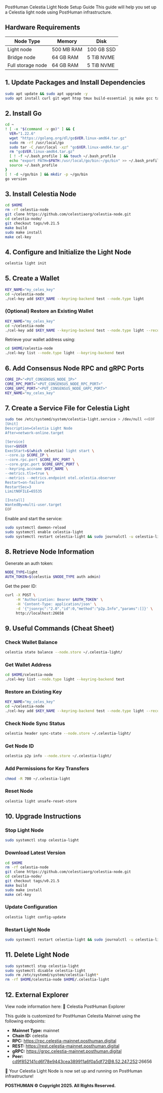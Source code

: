 PostHuman Celestia Light Node Setup Guide
This guide will help you set up a Celestia light node using PostHuman infrastructure.

## Hardware Requirements
| Node Type           | Memory       | Disk        |
|---------------------|-------------|------------|
| Light node        | 500 MB RAM   | 100 GB SSD  |
| Bridge node       | 64 GB RAM    | 5 TiB NVME  |
| Full storage node | 64 GB RAM    | 5 TiB NVME  |

## 1. Update Packages and Install Dependencies
```bash
sudo apt update && sudo apt upgrade -y
sudo apt install curl git wget htop tmux build-essential jq make gcc tar clang pkg-config libssl-dev ncdu -y
```

## 2. Install Go
```bash
cd ~
! [ -x "$(command -v go)" ] && {
  VER="1.22.6"
  wget "https://golang.org/dl/go$VER.linux-amd64.tar.gz"
  sudo rm -rf /usr/local/go
  sudo tar -C /usr/local -xzf "go$VER.linux-amd64.tar.gz"
  rm "go$VER.linux-amd64.tar.gz"
  [ ! -f ~/.bash_profile ] && touch ~/.bash_profile
  echo "export PATH=$PATH:/usr/local/go/bin:~/go/bin" >> ~/.bash_profile
  source ~/.bash_profile
}
[ ! -d ~/go/bin ] && mkdir -p ~/go/bin
go version
```

## 3. Install Celestia Node
```bash
cd $HOME
rm -rf celestia-node
git clone https://github.com/celestiaorg/celestia-node.git
cd celestia-node/
git checkout tags/v0.21.5
make build
sudo make install
make cel-key
```

## 4. Configure and Initialize the Light Node
```bash
celestia light init
```

## 5. Create a Wallet
```bash
KEY_NAME="my_celes_key"
cd ~/celestia-node
./cel-key add $KEY_NAME --keyring-backend test --node.type light
```

### (Optional) Restore an Existing Wallet
```bash
KEY_NAME="my_celes_key"
cd ~/celestia-node
./cel-key add $KEY_NAME --keyring-backend test --node.type light --recover
```

Retrieve your wallet address using:
```bash
cd $HOME/celestia-node
./cel-key list --node.type light --keyring-backend test
```

## 6. Add Consensus Node RPC and gRPC Ports
```bash
CORE_IP="<PUT_CONSENSUS_NODE_IP>"
CORE_RPC_PORT="<PUT_CONSENSUS_NODE_RPC_PORT>"
CORE_GRPC_PORT="<PUT_CONSENSUS_NODE_GRPC_PORT>"
KEY_NAME="my_celes_key"
```

## 7. Create a Service File for Celestia Light
```bash
sudo tee /etc/systemd/system/celestia-light.service > /dev/null <<EOF
[Unit]
Description=Celestia Light Node
After=network-online.target

[Service]
User=$USER
ExecStart=$(which celestia) light start \
--core.ip $CORE_IP \
--core.rpc.port $CORE_RPC_PORT \
--core.grpc.port $CORE_GRPC_PORT \
--keyring.accname $KEY_NAME \
--metrics.tls=true \
--metrics --metrics.endpoint otel.celestia.observer
Restart=on-failure
RestartSec=3
LimitNOFILE=65535

[Install]
WantedBy=multi-user.target
EOF
```

Enable and start the service:
```bash
sudo systemctl daemon-reload
sudo systemctl enable celestia-light
sudo systemctl restart celestia-light && sudo journalctl -u celestia-light -fo cat
```

## 8. Retrieve Node Information
Generate an auth token:
```bash
NODE_TYPE=light
AUTH_TOKEN=$(celestia $NODE_TYPE auth admin)
```

Get the peer ID:
```bash
curl -X POST \
     -H "Authorization: Bearer $AUTH_TOKEN" \
     -H 'Content-Type: application/json' \
     -d '{"jsonrpc":"2.0","id":0,"method":"p2p.Info","params":[]}' \
     http://localhost:26658
```

## 9. Useful Commands (Cheat Sheet)

### Check Wallet Balance
```bash
celestia state balance --node.store ~/.celestia-light/
```

### Get Wallet Address
```bash
cd $HOME/celestia-node
./cel-key list --node.type light --keyring-backend test
```

### Restore an Existing Key
```bash
KEY_NAME="my_celes_key"
cd ~/celestia-node
./cel-key add $KEY_NAME --keyring-backend test --node.type light --recover
```

### Check Node Sync Status
```bash
celestia header sync-state --node.store ~/.celestia-light/
```

### Get Node ID
```bash
celestia p2p info --node.store ~/.celestia-light/
```

### Add Permissions for Key Transfers
```bash
chmod -R 700 ~/.celestia-light
```

### Reset Node
```bash
celestia light unsafe-reset-store
```

## 10. Upgrade Instructions

### Stop Light Node
```bash
sudo systemctl stop celestia-light
```

### Download Latest Version
```bash
cd $HOME
rm -rf celestia-node
git clone https://github.com/celestiaorg/celestia-node.git
cd celestia-node/
git checkout tags/v0.21.5
make build
sudo make install
make cel-key
```

### Update Configuration
```bash
celestia light config-update
```

### Restart Light Node
```bash
sudo systemctl restart celestia-light && sudo journalctl -u celestia-light -fo cat
```

## 11. Delete Light Node
```bash
sudo systemctl stop celestia-light
sudo systemctl disable celestia-light
sudo rm /etc/systemd/system/celestia-light*
rm -rf $HOME/celestia-node $HOME/.celestia-light
```

## 12. External Explorer
View node information here:
🔗 Celestia PostHuman Explorer

This guide is customized for PostHuman Celestia Mainnet using the following endpoints:

- **Mainnet Type:** mainnet
- **Chain ID:** celestia
- **RPC:** https://rpc.celestia-mainnet.posthuman.digital
- **REST:** https://rest.celestia-mainnet.posthuman.digital
- **gRPC:** https://grpc.celestia-mainnet.posthuman.digital
- **Peer:** cd9f852141cd6f78e9443cea389911a6f0a5df72@8.52.247.252:26656

🚀 Your Celestia Light Node is now set up and running on PostHuman infrastructure!

**POSTHUMAN © Copyright 2025. All Rights Reserved.**


